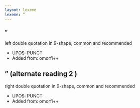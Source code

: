 ```yaml
---
layout: lexeme
lexeme: ”
---
```


###  ”

left double quotation in 9-shape, common and recommended
* UPOS:  PUNCT
* Added from:  omorfi++


## ” (alternate reading 2 )

right double quotation in 9-shape, common and recommended
* UPOS:  PUNCT
* Added from:  omorfi++

